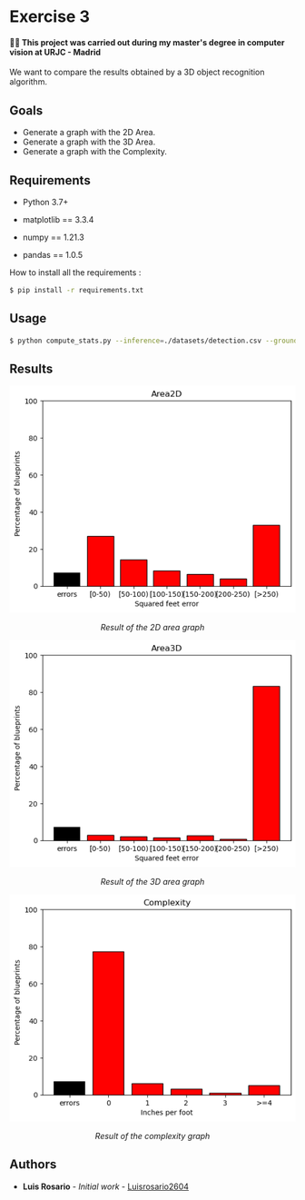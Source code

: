 # Exercise 3

#### 👨‍🎓 This project was carried out during my master's degree in computer vision at URJC - Madrid

We want to compare the results obtained by a 3D object recognition algorithm.

## Goals

- Generate a graph with the 2D Area.
- Generate a graph with the 3D Area.
- Generate a graph with the Complexity.

## Requirements

* Python 3.7+

* matplotlib == 3.3.4
* numpy == 1.21.3
* pandas == 1.0.5


How to install all the requirements :
```bash
$ pip install -r requirements.txt
```

## Usage

```bash
$ python compute_stats.py --inference=./datasets/detection.csv --groundtruth=./datasets/groundtruth.csv --output_graphs=./output_stats
```

## Results

<p align="center">
  <img src="./output_stats/area2D.png">
</p>
<p align="center">
  <i>Result of the 2D area graph</i>
</p>

<p align="center">
  <img src="./output_stats/area3D.png">
</p>
<p align="center">
  <i>Result of the 3D area graph</i>
</p>

<p align="center">
  <img src="./output_stats/complexity.png">
</p>
<p align="center">
  <i>Result of the complexity graph</i>
</p>

## Authors

* **Luis Rosario** - *Initial work* - [Luisrosario2604](https://github.com/Luisrosario2604)